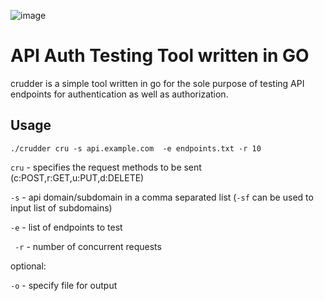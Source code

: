 ![image](https://github.com/user-attachments/assets/e1ad5e8e-4c3b-4fca-b701-7d502b53c237)


# API Auth Testing Tool written in GO

crudder is a simple tool written in go for the sole purpose of testing API endpoints for authentication as well as authorization.

## Usage

`./crudder cru -s api.example.com  -e endpoints.txt -r 10`

`cru` - specifies the request methods to be sent (c:POST,r:GET,u:PUT,d:DELETE)

`-s` - api domain/subdomain in a comma separated list (`-sf` can be used to input list of subdomains)

`-e` - list of endpoints to test

` -r` - number of concurrent requests

optional: 

`-o`  - specify file for output
